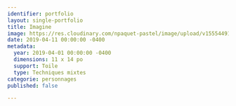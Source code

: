 ```yaml
---
identifier: portfolio
layout: single-portfolio
title: Imagine
image: https://res.cloudinary.com/npaquet-pastel/image/upload/v1555449102/DSC09826%20%282%29.jpg
date: 2019-04-11 00:00:00 -0400
metadata:
  year: 2019-04-01 00:00:00 -0400
  dimensions: 11 x 14 po
  support: Toile
  type: Techniques mixtes
categorie: personnages
published: false

---
```

